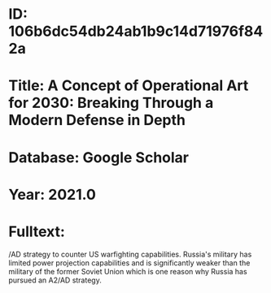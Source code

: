 # ID: 106b6dc54db24ab1b9c14d71976f842a
# Title: A Concept of Operational Art for 2030: Breaking Through a Modern Defense in Depth
# Database: Google Scholar
# Year: 2021.0
# Fulltext:
/AD strategy to counter US warfighting capabilities.
Russia's military has limited power projection capabilities and is significantly weaker than the military of the former Soviet Union which is one reason why Russia has pursued an A2/AD strategy.